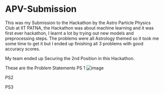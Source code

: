 # APV-Submission

This was my Submission to the Hackathon by the Astro Particle Physics Club at IIT PATNA, the Hackathon was about machine learning and it was first ever hackathon, I learnt a lot by trying out new models and preprocessing steps. The problems were all Astrology themed so it took me some time to get it but I ended up finishing all 3 problems with good accuracy scores.

My team ended up Securing the 2nd Position in this Hackathon.

These are the Problem Statements
PS 1
![image](https://github.com/Voidbruh/APV-Submission/assets/113231110/55450965-30fd-4fb3-92a9-bcba12c3e47a)

PS2


PS3

